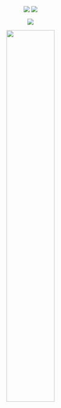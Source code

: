 <p align = "center">
  <img src = "https://github-readme-stats.vercel.app/api?username=HangyuYe&show_icons=true&theme=tokyonight&line_height=27">
  <img src = "https://github-readme-stats.vercel.app/api/top-langs/?username=HangyuYe&theme=radical">
</p>

<p align = "center">
 <img src="https://activity-graph.herokuapp.com/graph?username=HangyuYe&theme=redical">
</p>

<p align = "center">
<img width="50%" src="https://github-readme-streak-stats.herokuapp.com/?user=HangyuYe&show_icons=true&locale=en&layout=compact&theme=radical&line_height=0" />
</p>
<!--
**HangyuYe/HangyuYe** is a ✨ _special_ ✨ repository because its `README.md` (this file) appears on your GitHub profile.

Here are some ideas to get you started:

- 🔭 I’m currently working on ...
- 🌱 I’m currently learning ...
- 👯 I’m looking to collaborate on ...
- 🤔 I’m looking for help with ...
- 💬 Ask me about ...
- 📫 How to reach me: ...
- 😄 Pronouns: ...
- ⚡ Fun fact: ...
-->

